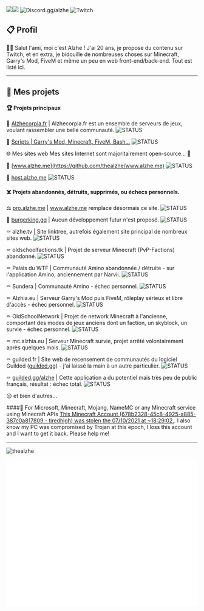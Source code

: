 <a href="https://discord.com/users/1071416250837774336"><img align="left" src="https://lanyard-profile-readme.vercel.app/api/1071416250837774336"/></a>
![](https://komarev.com/ghpvc/?username=thealzhe&label=VUES+DU+PROFIL&color=grey) ![Discord.gg/alzhe](https://img.shields.io/discord/1082401892677722282?label=DISCORD.GG/ALZHE&color=7289DA) ![Twitch](https://img.shields.io/twitch/status/alzhetv?label=TWITCH.TV/ALZHETV&color=6441a5)

## 📋 Profil
👋🏼 Salut l'ami, moi c'est Alzhe ! J'ai 20 ans, je propose du contenu sur Twitch, et en extra, je bidouille de nombreuses choses sur Minecraft, Garry's Mod, FiveM et même un peu en web front-end/back-end. Tout est listé ici.

---

[s-released]: https://shields.io/badge/STATUS-RELEASED-brightgreen
[s-working]: https://shields.io/badge/STATUS-WORKING-green
[s-wip]: https://img.shields.io/badge/STATUS-WORK_IN_PROGRESS-yellow
[s-wait]: https://img.shields.io/badge/STATUS-WAITING-yellow
[s-discontinued]: https://img.shields.io/badge/STATUS-DISCONTINUED-red

## 📰 Mes projets

#### 🏆 Projets principaux
🌱 [Alzhecorpia.fr](https://alzhecorpia.fr/) | Alzhecorpia.fr est un ensemble de serveurs de jeux, voulant rassembler une belle communauté.
![STATUS][s-wip]

🧰 [Scripts | Garry's Mod, Minecraft, FiveM, Bash...](https://github.com/thealzhe/thealzhe/tree/main/scripts)
![STATUS][s-wip]

🌐 Mes sites web
Mes sites Internet sont majoritairement open-source... 👀

🧪 [www.alzhe.me](https://github.com/thealzhe/www.alzhe.me)
![STATUS][s-working]

🧪 [host.alzhe.me](https://github.com/thealzhe/host.alzhe.me)
![STATUS][s-wip]

#### ☠️ Projets abandonnés, détruits, supprimés, ou échecs personnels.
⚖️ [pro.alzhe.me](https://github.com/thealzhe/pro.alzhe.me) | www.alzhe.me remplace désormais ce site.
![STATUS][s-discontinued]

🤖 [burgerking.gq](https://github.com/thealzhe/burgerking.gq) | Aucun développement futur n'est proposé.
![STATUS][s-released]

⚰️ alzhe.tv | Site linktree, autrefois également site principal de nombreux sites web.
![STATUS][s-discontinued]

⚰️ oldschoolfactions.tk | Projet de serveur Minecraft (PvP-Factions) abandonné.
![STATUS][s-discontinued]

⚰️ Palais du WTF | Communauté Amino abandonnée / détruite - sur l'application Amino, anciennement par Narvii.
![STATUS][s-discontinued]

⚰️ Sundera | Communauté Amino - échec personnel.
![STATUS][s-discontinued]

⚰️ Alzhia.eu | Serveur Garry's Mod puis FiveM, rôleplay sérieux et libre d'accès - échec personnel.
![STATUS][s-discontinued]

⚰️ OldSchoolNetwork | Projet de network Minecraft à l'ancienne, comportant des modes de jeux anciens dont un faction, un skyblock, un survie - échec personnel.
![STATUS][s-discontinued]

⚰️ mc.alzhia.eu | Serveur Minecraft survie, projet arrêté volontairement après quelques mois.
![STATUS][s-discontinued]

⚰️ guilded.fr | Site web de recensement de communautés du logiciel Guilded ([guilded.gg](https://guilded.gg/)) - j'ai laissé la main à un autre particulier.
![STATUS][s-discontinued]

⚰️ [guilded.gg/alzhe](https://www.guilded.gg/i/kdD06zvk) | Cette application a du potentiel mais très peu de public français, résultat : échec total.
![STATUS][s-wait]

😔 et bien d'autres...

####🚨 For Microsoft, Minecraft, Mojang, NameMC or any Minecraft service using Minecraft APIs
[This Minecraft Account (678b2328-45c8-4925-a885-387c0a817809 - tiredhigh) was stolen the 07/10/2021 at	~18:29:02.](https://fr.namemc.com/profile/Nournicat.3).
I also know my PC was compromised by Trojan at this epoch, I loss this account and I want to get it back. Please help me!

---

<img src="https://github-profile-trophy.vercel.app/?username=thealzhe&no-frame=true&&no-bg=true" alt="thealzhe"/>

![Metrics](/github-metrics.svg)
